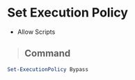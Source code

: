 # Set Execution Policy

- Allow Scripts

> ## **Command**

```PowerShell
Set-ExecutionPolicy Bypass
```